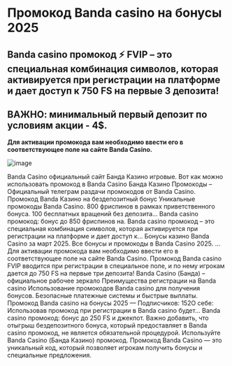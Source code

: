 # Промокод Banda casino на бонусы 2025 

## Banda casino промокод ⚡️ FVIP – это специальная комбинация символов, которая активируется при регистрации на платформе и дает доступ к 750 FS на первые 3 депозита!

## ВАЖНО: минимальный первый депозит по условиям акции - 4$.

**Для активации промокода вам необходимо ввести его в соответствующее поле на сайте Banda Casino.**

![image](https://github.com/user-attachments/assets/5184805a-4d0b-46ed-88ab-59069cb7dd7f)


Banda Casino официальный сайт Банда Казино игровые. Вот как можно использовать промокод в Banda Casino Банда Казино Промокоды – Официальный телеграм раздачи промокодов от Banda Casino.
Промокод Banda Казино на бездепозитный бонус Уникальные промокоды Banda Casino. 800 фриспинов в рамках приветственного бонуса. 100 бесплатных вращений без депозита...
Banda casino промокод: бонус до 850 фриспинов на. Banda casino промокод – это специальная комбинация символов, которая активируется при регистрации на платформе и дает доступ к...
Бонусы казино Banda Casino за март 2025. Все бонусы и промокоды в Banda Casino 2025. ... Для активации промокода вам необходимо ввести его в соответствующее поле на сайте Banda Casino. Промокод Banda casino FVIP вводится при регистрации в специальное поле, и по нему игрокам дается до 750 FS на первые три депозита!
Banda Casino (Банда) – официальное рабочее зеркало Преимущества регистрации на Banda casino
Использование промокодов Banda casino для получения бонусов.
Безопасные платежные системы и быстрые выплаты.
Промокод Banda casino на бонусы 2025 — Подписчиков: 152О себе: Использовав промокод при регистрации в Banda casino будет...
Banda casino промокод: бонус до 250 FS и джекпот. Важно добавить, что отыгрыш бездепозитного бонуса, который предоставляет в Banda casino промокод, не является обязательной процедурой.
Используйте Banda Casino (Банда Казино) промокод. Промокод Banda Casino — это уникальный код, который позволяет игрокам получить бонусы и специальные предложения.
